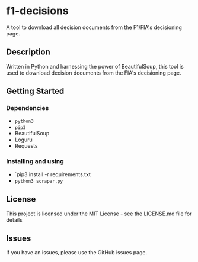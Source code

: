 # f1-decisions

A tool to download all decision documents from the F1/FIA's decisioning page.

## Description

Written in Python and harnessing the power of BeautifulSoup, this tool is used to download decision documents from the FIA's decisioning page.

## Getting Started

### Dependencies

* `python3`
* `pip3`
* BeautifulSoup
* Loguru
* Requests

### Installing and using

* `pip3 install -r requirements.txt
* `python3 scraper.py`

## License

This project is licensed under the MIT License - see the LICENSE.md file for details

## Issues

If you have an issues, please use the GitHub issues page.